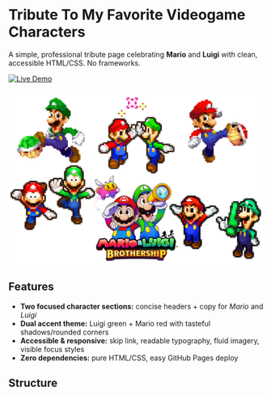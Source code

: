# Tribute To My Favorite Videogame Characters

A simple, professional tribute page celebrating **Mario** and **Luigi** with clean, accessible HTML/CSS. No frameworks.

[![Live Demo](https://img.shields.io/badge/Live%20Demo-Online-2e8b57)](https://GalladeX3.github.io/tribute-page/)

<div align="center">
  <img src="./mario-and-luigi-brothership.png" alt="Mario and Luigi artwork and sprites" width="720" />
</div>

## Features
- **Two focused character sections:** concise headers + copy for *Mario* and *Luigi*
- **Dual accent theme:** Luigi green + Mario red with tasteful shadows/rounded corners
- **Accessible & responsive:** skip link, readable typography, fluid imagery, visible focus styles
- **Zero dependencies:** pure HTML/CSS, easy GitHub Pages deploy

## Structure


